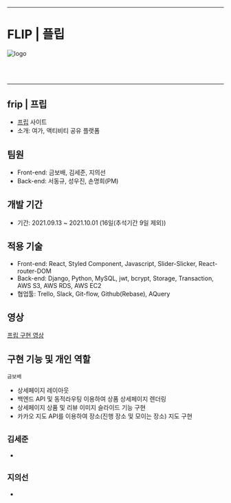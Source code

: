 ##

---

# FLIP | 플립

<img src='./flip_log.png' alt='logo'>

<br><br>

---

## frip | 프립

- [프립](https://www.frip.co.kr/) 사이트
- 소개: 여가, 액티비티 공유 플랫폼



## 팀원

- Front-end: 금보배, 김세준, 지의선
- Back-end: 서동규, 성우진, 손명희(PM)



## 개발 기간

- 기간: 2021.09.13 ~ 2021.10.01 (16일(추석기간 9일 제외))



## 적용 기술

- Front-end: React, Styled Component, Javascript, Slider-Slicker, React-router-DOM
- Back-end: Django, Python, MySQL, jwt, bcrypt, Storage, Transaction, AWS S3, AWS RDS, AWS EC2
- 협업툴: Trello, Slack, Git-flow, Github(Rebase), AQuery



## 영상

[프립 구현 영상](https://youtu.be/INw3JLtYq-o)



## 구현 기능 및 개인 역할

`금보배`
- 상세페이지 레이아웃
- 백엔드 API 및 동적라우팅 이용하여 상품 상세페이지 렌더링
- 상세페이지 상품 및 리뷰 이미지 슬라이드 기능 구현
- 카카오 지도 API를 이용하여 장소(진행 장소 및 모이는 장소) 지도 구현

`김세준`
- 
-
`지의선`
- 
-
